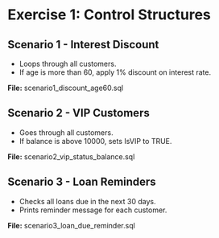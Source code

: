 # Exercise 1: Control Structures
## Scenario 1 - Interest Discount
- Loops through all customers.
- If age is more than 60, apply 1% discount on interest rate.

**File:** scenario1_discount_age60.sql


## Scenario 2 - VIP Customers
- Goes through all customers.
- If balance is above 10000, sets IsVIP to TRUE.

**File:** scenario2_vip_status_balance.sql


## Scenario 3 - Loan Reminders
- Checks all loans due in the next 30 days.
- Prints reminder message for each customer.

**File:** scenario3_loan_due_reminder.sql